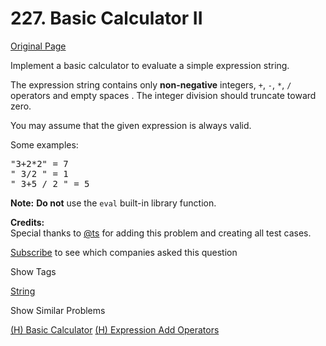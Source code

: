 # 227. Basic Calculator II

[Original Page](https://leetcode.com/problems/basic-calculator-ii/)

Implement a basic calculator to evaluate a simple expression string.

The expression string contains only **non-negative** integers, `+`, `-`, `*`, `/` operators and empty spaces . The integer division should truncate toward zero.

You may assume that the given expression is always valid.

Some examples:  

<pre>"3+2*2" = 7
" 3/2 " = 1
" 3+5 / 2 " = 5
</pre>

**Note:** **Do not** use the `eval` built-in library function.

**Credits:**  
Special thanks to [@ts](https://leetcode.com/discuss/user/ts) for adding this problem and creating all test cases.

<div>

[Subscribe](/subscribe/) to see which companies asked this question

</div>

<div>

<div id="tags" class="btn btn-xs btn-warning">Show Tags</div>

<span class="hidebutton">[String](/tag/string/)</span></div>

<div>

<div id="similar" class="btn btn-xs btn-warning">Show Similar Problems</div>

<span class="hidebutton">[(H) Basic Calculator](/problems/basic-calculator/) [(H) Expression Add Operators](/problems/expression-add-operators/)</span></div>